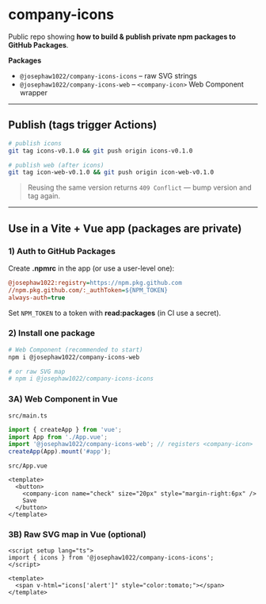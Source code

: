 
# company-icons

Public repo showing **how to build & publish private npm packages to GitHub Packages**.

**Packages**
- `@josephaw1022/company-icons-icons` – raw SVG strings
- `@josephaw1022/company-icons-web` – `<company-icon>` Web Component wrapper

---

## Publish (tags trigger Actions)

```bash
# publish icons
git tag icons-v0.1.0 && git push origin icons-v0.1.0

# publish web (after icons)
git tag icon-web-v0.1.0 && git push origin icon-web-v0.1.0
````

> Reusing the same version returns `409 Conflict` — bump version and tag again.

---

## Use in a Vite + Vue app (packages are **private**)

### 1) Auth to GitHub Packages

Create **.npmrc** in the app (or use a user-level one):

```ini
@josephaw1022:registry=https://npm.pkg.github.com
//npm.pkg.github.com/:_authToken=${NPM_TOKEN}
always-auth=true
```

Set `NPM_TOKEN` to a token with **read\:packages** (in CI use a secret).

### 2) Install one package

```bash
# Web Component (recommended to start)
npm i @josephaw1022/company-icons-web

# or raw SVG map
# npm i @josephaw1022/company-icons-icons
```

### 3A) Web Component in Vue

`src/main.ts`

```ts
import { createApp } from 'vue';
import App from './App.vue';
import '@josephaw1022/company-icons-web'; // registers <company-icon>
createApp(App).mount('#app');
```

`src/App.vue`

```vue
<template>
  <button>
    <company-icon name="check" size="20px" style="margin-right:6px" />
    Save
  </button>
</template>
```

### 3B) Raw SVG map in Vue (optional)

```vue
<script setup lang="ts">
import { icons } from '@josephaw1022/company-icons-icons';
</script>

<template>
  <span v-html="icons['alert']" style="color:tomato;"></span>
</template>
```